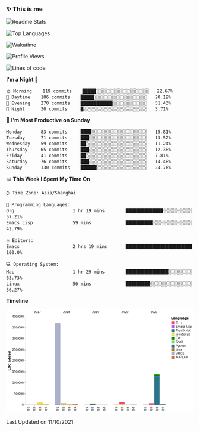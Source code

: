 <!--

**icyzeroice/icyzeroice** is a ✨ _special_ ✨ repository because its `README.md` (this file) appears on your GitHub profile.

Here are some ideas to get you started:

- 🔭 I’m currently working on ...
- 🌱 I’m currently learning ...
- 👯 I’m looking to collaborate on ...
- 🤔 I’m looking for help with ...
- 💬 Ask me about ...
- 📫 How to reach me: ...
- 😄 Pronouns: ...
- ⚡ Fun fact: ...

-->

### ✨ This is me

![Readme Stats](https://github-readme-stats.vercel.app/api?username=icyzeroice)

![Top Languages](https://github-readme-stats.vercel.app/api/top-langs/?username=icyzeroice&exclude_repo=scutie2015-digimon&layout=compact&langs_count=5)

![Wakatime](https://github-readme-stats.vercel.app/api/wakatime?username=icyzeroice)

<!--START_SECTION:waka-->
![Profile Views](http://img.shields.io/badge/Profile%20Views-0-blue)

![Lines of code](https://img.shields.io/badge/From%20Hello%20World%20I%27ve%20Written-565850%20lines%20of%20code-blue)

**I'm a Night 🦉** 

```text
🌞 Morning    119 commits    █████░░░░░░░░░░░░░░░░░░░░   22.67% 
🌆 Daytime    106 commits    █████░░░░░░░░░░░░░░░░░░░░   20.19% 
🌃 Evening    270 commits    ████████████░░░░░░░░░░░░░   51.43% 
🌙 Night      30 commits     █░░░░░░░░░░░░░░░░░░░░░░░░   5.71%

```
📅 **I'm Most Productive on Sunday** 

```text
Monday       83 commits     ████░░░░░░░░░░░░░░░░░░░░░   15.81% 
Tuesday      71 commits     ███░░░░░░░░░░░░░░░░░░░░░░   13.52% 
Wednesday    59 commits     ██░░░░░░░░░░░░░░░░░░░░░░░   11.24% 
Thursday     65 commits     ███░░░░░░░░░░░░░░░░░░░░░░   12.38% 
Friday       41 commits     ██░░░░░░░░░░░░░░░░░░░░░░░   7.81% 
Saturday     76 commits     ███░░░░░░░░░░░░░░░░░░░░░░   14.48% 
Sunday       130 commits    ██████░░░░░░░░░░░░░░░░░░░   24.76%

```


📊 **This Week I Spent My Time On** 

```text
⌚︎ Time Zone: Asia/Shanghai

💬 Programming Languages: 
Org                      1 hr 19 mins        ██████████████░░░░░░░░░░░   57.21% 
Emacs Lisp               59 mins             ██████████░░░░░░░░░░░░░░░   42.79%

🔥 Editors: 
Emacs                    2 hrs 19 mins       █████████████████████████   100.0%

💻 Operating System: 
Mac                      1 hr 29 mins        ████████████████░░░░░░░░░   63.73% 
Linux                    50 mins             █████████░░░░░░░░░░░░░░░░   36.27%

```

**Timeline**

![Chart not found](https://raw.githubusercontent.com/icyzeroice/icyzeroice/main/charts/bar_graph.png) 


 Last Updated on 11/10/2021
<!--END_SECTION:waka-->

<!--

### Related
- https://github.com/abhisheknaiidu/awesome-github-profile-readme
- https://github.com/coderjojo/creative-profile-readme
- https://github.com/elangosundar/awesome-README-templates
- https://github.com/durgeshsamariya/awesome-github-profile-readme-templates
- https://github.com/anmol098/waka-readme-stats

-->
